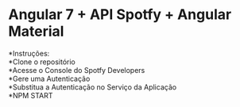 <h1>Angular 7 + API Spotfy + Angular Material</h1>

*Instruções:<br>
*Clone o repositório<br>
*Acesse o Console do Spotfy Developers<br>
*Gere uma Autenticação<br>
*Substitua a Autenticação no Serviço da Aplicação<br>
*NPM START
